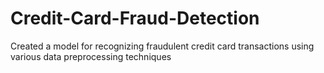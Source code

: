 # Credit-Card-Fraud-Detection
Created a model for recognizing fraudulent credit card transactions using various data preprocessing techniques
